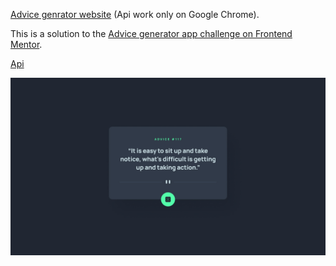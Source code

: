 [Advice genrator website](https://app.netlify.com/sites/remarkable-snickerdoodle-717a2e/overview) (Api work only on Google Chrome).

This is a solution to the [Advice generator app challenge on Frontend Mentor](https://www.frontendmentor.io/challenges/advice-generator-app-QdUG-13db).
 
 [Api](https://api.adviceslip.com/)

![desktop design](./src/images/desktop-design.jpg)
